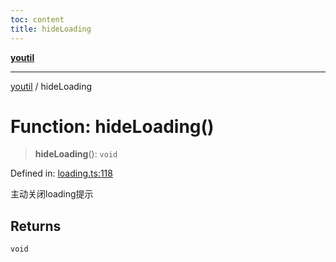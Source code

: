 ```yaml
---
toc: content
title: hideLoading
---
```

[**youtil**](../README.md)

***

[youtil](../globals.md) / hideLoading

# Function: hideLoading()

> **hideLoading**(): `void`

Defined in: [loading.ts:118](https://github.com/sxei/youtil/blob/e9b34c64623618e698ab667bad1efa38ce987ab1/src/loading.ts#L118)

主动关闭loading提示

## Returns

`void`
